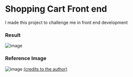 # Shopping Cart Front end

I made this project to challenge me in front end development

### Result 
![image](https://user-images.githubusercontent.com/97129532/214970640-54fcf7a0-0af5-4360-8b41-a4ad9c233bb3.png)

### Reference Image 

![image](https://user-images.githubusercontent.com/97129532/214965542-d2f1fd1c-e914-4564-b19e-4a5dcb85fb2b.png)
[(credits to the author)](https://dribbble.com/stratila)
